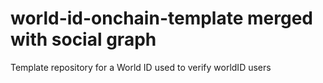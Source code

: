 # world-id-onchain-template merged with social graph

Template repository for a World ID used to verify worldID users
